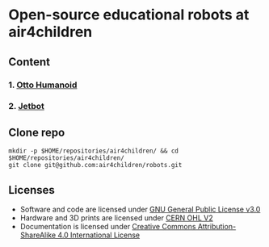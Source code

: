 # Open-source educational robots at air4children

## Content
### 1. [Otto Humanoid](otto/humanoid/)
### 2. [Jetbot](jetbot)

## Clone repo
```
mkdir -p $HOME/repositories/air4children/ && cd $HOME/repositories/air4children/
git clone git@github.com:air4children/robots.git
```
## Licenses
* Software and code are licensed under [GNU General Public License v3.0](https://www.gnu.org/licenses/gpl-3.0.en.html)
* Hardware and 3D prints are licensed under [CERN OHL V2](https://ohwr.org/cernohl)
* Documentation is licensed under [Creative Commons Attribution-ShareAlike 4.0 International License](https://creativecommons.org/licenses/by-sa/4.0/)